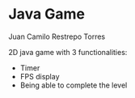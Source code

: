 # Java Game

Juan Camilo Restrepo Torres

2D java game with 3 functionalities:

- Timer
- FPS display
- Being able to complete the level
